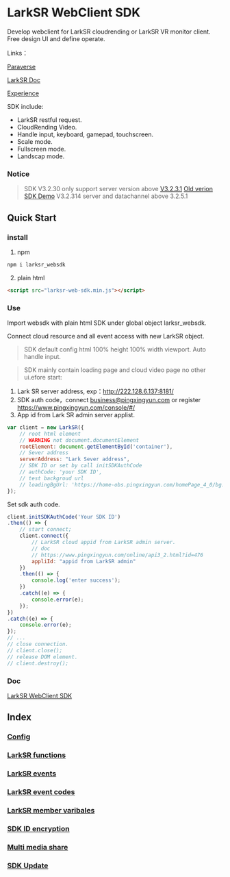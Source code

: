 # LarkSR WebClient SDK

Develop webclient for LarkSR cloudrending or LarkSR VR monitor client. Free design UI and define operate.

Links：

[Paraverse](https://www.paraverse.cc/)

[LarkSR Doc](https://www.pingxingyun.com/devCenter.html)

[Experience](https://www.paraverse.cc/)

SDK include:

* LarkSR restful request.
* CloudRending Video.
* Handle input, keyboard, gamepad, touchscreen.
* Scale mode.
* Fullscreen mode.
* Landscap mode.

### Notice

> SDK V3.2.30 only support server version above [V3.2.3.1](https://www.pingxingyun.com/devCenter.html)
> [Old verion SDK Demo](https://github.com/ParaverseTechnology/lark_sr_websdk_demos/releases/tag/V3.2.10)
> V3.2.314 server and datachannel above 3.2.5.1

## Quick Start

### install

1. npm

```cmd
npm i larksr_websdk
```

2. plain html

```html
<script src="larksr-web-sdk.min.js"></script>
```

### Use

Import websdk with plain html SDK under global object larksr_websdk.

Connect cloud resource and all event access with new LarkSR object.

> SDK default config html 100% height 100% width viewport. Auto handle input.

> SDK mainly contain loading page and cloud video page no other ui.efore start:

1. Lark SR server address, exp：http://222.128.6.137:8181/
2. SDK auth code，connect business@pingxingyun.com or register https://www.pingxingyun.com/console/#/
3. App id from Lark SR admin server applist.

```javascript
var client = new LarkSR({ 
    // root html element
    // WARNING not document.documentElement
    rootElement: document.getElementById('container'),
    // Sever address
    serverAddress: "Lark Sever address",
    // SDK ID or set by call initSDKAuthCode
    // authCode: 'your SDK ID',
    // test backgroud url
    // loadingBgUrl: 'https://home-obs.pingxingyun.com/homePage_4_0/bg.jpg',
});
```

Set sdk auth code.

```javascript
client.initSDKAuthCode('Your SDK ID')
.then(() => {
    // start connect;
    client.connect({
        // LarkSR cloud appid from LarkSR admin server.
        // doc
        // https://www.pingxingyun.com/online/api3_2.html?id=476
        appliId: "appid from LarkSR admin"
    })
    .then(() => {
        console.log('enter success');
    })
    .catch((e) => {
        console.error(e);
    }); 
})
.catch((e) => {
    console.error(e);
});
// ...
// close connection.
// client.close();
// release DOM element.
// client.destroy();
```

### Doc

[LarkSR WebClient SDK](https://pingxingyun.github.io/en/webclient_sdk/)


## Index

### [Config](./config.md)
### [LarkSR functions](./functions.md)
### [LarkSR events](./events.md)
### [LarkSR event codes](./event_codes.md)
### [LarkSR member varibales](./member_variables.md)
### [SDK ID encryption](./sdkid_encryption.md)
### [Multi media share](./multi_media_3_2_401.md)
### [SDK Update](./update.md)
